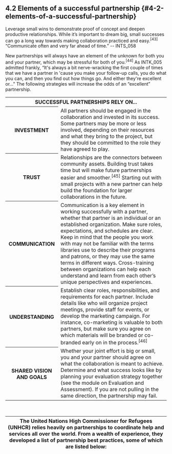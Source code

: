 ## 4.2 Elements of a successful partnership {#4-2-elements-of-a-successful-partnership}

<div class="text">Leverage small wins to demonstrate proof of concept and deepen productive relationships. While it’s important to dream big, small successes can go a long way towards making collaboration practiced and easy.<sup>[43]</sup></div>

<div class="text">“Communicate often and very far ahead of time.” -- INTS_058</div>

New partnerships will always have an element of the unknown for both you and your partner, which may be stressful for both of you.<sup>[44]</sup> As INTK_005 admitted frankly, “It&#039;s always a bit nerve-wracking the first couple of times that we have a partner in &#039;cause you make your follow-up calls, you do what you can, and then you find out how things go. And either they&#039;re excellent or…” The following strategies will increase the odds of an “excellent” partnership.

<table class="heading-cell no-common-style"><tr>
<th colspan="2">SUCCESSFUL PARTNERSHIPS RELY ON...</th></tr>
<tr>
<th>INVESTMENT</th>
<td>All partners should be engaged in the collaboration and invested in its success. Some partners may be more or less involved, depending on their resources and what they bring to the project, but they should be committed to the role they have agreed to play.</td>
</tr>
<tr>
<th>TRUST</th>
<td>Relationships are the connectors between community assets. Building trust takes time but will make future partnerships easier and smoother.<sup>[45]</sup> Starting out with small projects with a new partner can help build the foundation for larger collaborations in the future.</td>
</tr>
<tr>
<th>COMMUNICATION</th>
<td>Communication is a key element in working successfully with a partner, whether that partner is an individual or an established organization. Make sure roles, expectations, and schedules are clear. Keep in mind that the people you work with may not be familiar with the terms libraries use to describe their programs and patrons, or they may use the same terms in different ways. Cross-training between organizations can help each understand and learn from each other’s unique perspectives and experiences. </td>
</tr>
<tr>
<th>UNDERSTANDING</th>
<td>Establish clear roles, responsibilities, and requirements for each partner. Include details like who will organize project meetings, provide staff for events, or develop the marketing campaign. For instance, co-marketing is valuable to both partners, but make sure you agree on which materials will be branded or co-branded early on in the process.<sup>[46]</sup></td>
</tr>
<tr>
<th>SHARED VISION AND GOALS</th>
<td>Whether your joint effort is big or small, you and your partner should agree on what the collaboration is meant to achieve. Determine and what success looks like by planning your evaluation strategy together (see the module on Evaluation and Assessment). If you are not pulling in the same direction, the partnership may fail.</td>
</tr>

</table>
<br>


| The United Nations High Commissioner for Refugees (UNHCR) relies heavily on partnerships to coordinate help and services all over the world. From a wealth of experience, they developed a list of partnership best practices, some of which are listed below: |
| --- |

[^43]: Coalition to Advance Learning in Archives, Libraries and Museums. “Best Practices in Collaboration.” Coalition to Advance Learning in Archives, Libraries and Museums, 2016.

[^44]: Coalition to Advance Learning in Archives, Libraries and Museums. “Best Practices in Collaboration.” Coalition to Advance Learning in Archives, Libraries and Museums, 2016.

[^45]: Coalition to Advance Learning in Archives, Libraries and Museums. “Best Practices in Collaboration.” Coalition to Advance Learning in Archives, Libraries and Museums, 2016.

[^46]: Coalition to Advance Learning in Archives, Libraries and Museums. “Best Practices in Collaboration.” Coalition to Advance Learning in Archives, Libraries and Museums, 2016.